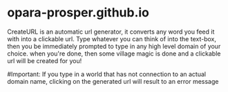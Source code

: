 # opara-prosper.github.io

CreateURL is an automatic url generator, it converts any word you feed it with into a clickable url.
Type whatever you can think of into the text-box, then you be immediately prompted to type in any high level domain of your choice.
when you're done, then some village magic is done and a clickable url will be created for you!


#Important: If you type in a world that has not connection to an actual domain name, clicking on the generated url will result to an error message

